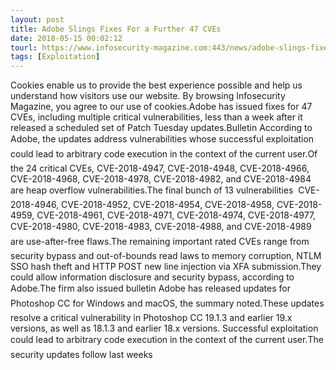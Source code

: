 ```yaml
---
layout: post
title: Adobe Slings Fixes For a Further 47 CVEs
date: 2018-05-15 00:02:12
tourl: https://www.infosecurity-magazine.com:443/news/adobe-slings-fixes-for-a-further/
tags: [Exploitation]
---
```

Cookies enable us to provide the best experience possible and help us understand how visitors use our website. By browsing Infosecurity Magazine, you agree to our use of cookies.Adobe has issued fixes for 47 CVEs, including multiple critical vulnerabilities, less than a week after it released a scheduled set of Patch Tuesday updates.Bulletin According to Adobe, the updates address vulnerabilities whose successful exploitation could lead to arbitrary code execution in the context of the current user.Of the 24 critical CVEs, CVE-2018-4947, CVE-2018-4948, CVE-2018-4966, CVE-2018-4968, CVE-2018-4978, CVE-2018-4982, and CVE-2018-4984 are heap overflow vulnerabilities.The final bunch of 13 vulnerabilities  CVE-2018-4946, CVE-2018-4952, CVE-2018-4954, CVE-2018-4958, CVE-2018-4959, CVE-2018-4961, CVE-2018-4971, CVE-2018-4974, CVE-2018-4977, CVE-2018-4980, CVE-2018-4983, CVE-2018-4988, and CVE-2018-4989  are use-after-free flaws.The remaining important rated CVEs range from security bypass and out-of-bounds read laws to memory corruption, NTLM SSO hash theft and HTTP POST new line injection via XFA submission.They could allow information disclosure and security bypass, according to Adobe.The firm also issued bulletin Adobe has released updates for Photoshop CC for Windows and macOS, the summary noted.These updates resolve a critical vulnerability in Photoshop CC 19.1.3 and earlier 19.x versions, as well as 18.1.3 and earlier 18.x versions. Successful exploitation could lead to arbitrary code execution in the context of the current user.The security updates follow last weeks 